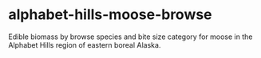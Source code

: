 # alphabet-hills-moose-browse
Edible biomass by browse species and bite size category for moose in the Alphabet Hills region of eastern boreal Alaska.

